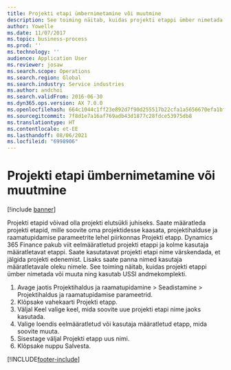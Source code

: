```yaml
---
title: Projekti etapi ümbernimetamine või muutmine
description: See toiming näitab, kuidas projekti etappi ümber nimetada või muuta.
author: Yowelle
ms.date: 11/07/2017
ms.topic: business-process
ms.prod: ''
ms.technology: ''
audience: Application User
ms.reviewer: josaw
ms.search.scope: Operations
ms.search.region: Global
ms.search.industry: Service industries
ms.author: andchoi
ms.search.validFrom: 2016-06-30
ms.dyn365.ops.version: AX 7.0.0
ms.openlocfilehash: 664c1044c1ff23e892d7f90d255517b22cfa1a5656670efa1bf15339c5ae2112
ms.sourcegitcommit: 7f8d1e7a16af769adb43d1877c28fdce53975db8
ms.translationtype: HT
ms.contentlocale: et-EE
ms.lasthandoff: 08/06/2021
ms.locfileid: "6998906"
---
```

# <a name="rename-or-modify-a-project-stage"></a>Projekti etapi ümbernimetamine või muutmine

[!include [banner](../../includes/banner.md)]

Projekti etapid võivad olla projekti elutsükli juhiseks. Saate määratleda projekti etapid, mille soovite oma projektidesse kaasata, projektihalduse ja raamatupidamise parameetrite lehel piirkonnas Projekti etapp. Dynamics 365 Finance pakub viit eelmääratletud projekti etappi ja kolme kasutaja määratletavat etappi. Saate kasutatavat projekti etapi nime värskendada, et jälgida projekti edenemist. Lisaks saate panna nimed kasutaja määratletavale oleku nimele. See toiming näitab, kuidas projekti etappi ümber nimetada või muuta ning kasutab USSI andmekomplekti.

1. Avage jaotis Projektihaldus ja raamatupidamine > Seadistamine > Projektihaldus ja raamatupidamise parameetrid.
2. Klõpsake vahekaarti Projekti etapp.
3. Väljal Keel valige keel, mida soovite uue projekti etapi nime jaoks kasutada.
4. Valige loendis eelmääratletud või kasutaja määratletud etapp, mida soovite muuta. 
5. Sisestage väljal Projekti etapp uus nimi.
6. Klõpsake nuppu Salvesta.


[!INCLUDE[footer-include](../../includes/footer-banner.md)]